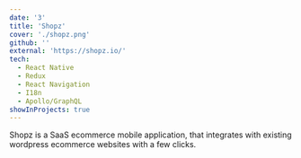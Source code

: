 ```yaml
---
date: '3'
title: 'Shopz'
cover: './shopz.png'
github: ''
external: 'https://shopz.io/'
tech:
  - React Native
  - Redux
  - React Navigation
  - I18n
  - Apollo/GraphQL
showInProjects: true
---
```


Shopz is a SaaS ecommerce mobile application, that integrates with existing wordpress ecommerce websites with a few clicks.
